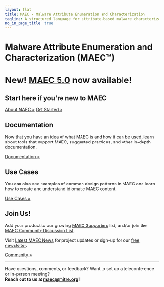 ```yaml
---
layout: flat
title: MAEC - Malware Attribute Enumeration and Characterization
tagline: A structured language for attribute-based malware characterization
no_in_page_title: true
---
```


<h1 class="site-title">Malware Attribute Enumeration and Characterization (MAEC™)</h1>

<div class="jumbotron">
  <p><h1><span class="label label-success">New!</span>  <a href="/releases/5.0">MAEC 5.0</a> now available!</h1></p>
  <h2><strong>Start here if you're new to MAEC</strong></h2>
  <p><a class="btn btn-primary btn-lg" role="button" href="/about-maec">About MAEC »</a>
  <a class="btn btn-primary btn-lg" role="button" href="/getting-started">Get Started »</a></p>
</div>

<div class="row">
  <div class="col-md-4 text-center">
    <h2>Documentation</h2>
    <p>Now that you have an idea of what MAEC is and how it can be used,
    learn about tools that support MAEC, suggested practices, and other in-depth
    documentation.</p>
    <p><a class="btn btn-primary btn-lg" role="button" href="/documentation">Documentation »</a></p>
  </div>
  <div class="col-md-4 text-center">
    <h2>Use Cases</h2>
    <p>You can also see examples of common design patterns in MAEC and
    learn how to create and understand idiomatic MAEC content.</p>
    <p><a class="btn btn-primary btn-lg" role="button" href="/documentation/use_cases">Use Cases »</a></p>
  </div>
  <div class="col-md-4 text-center">
    <h2>Join Us!</h2>
    <p>Add your product to our growing <a href="/community/supporters">MAEC Supporters</a> list, and/or join the <a href="/community/#discussion-lists--archives">MAEC Community Discussion List</a>.</p>
    <p>Visit <a href="/news">Latest MAEC News</a> for project updates or sign-up for our <a href="/community/#free-newsletter">free newsletter</a>.</p>
    <p><a class="btn btn-primary btn-lg" role="button" href="/community">Community »</a></p>
  </div>
</div>

<hr />

<p class="lead text-center">
	Have questions, comments, or feedback? Want to set up a teleconference or in-person meeting?
	<br/>
	<strong>Reach out to us at <a href="mailto:maec@mitre.org">maec@mitre.org</a>!</strong>
</p>
